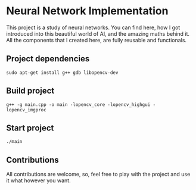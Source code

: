 # Neural Network Implementation

This project is a study of neural networks. You can find here, how I got introduced into this beautiful world of AI, and the amazing maths behind it. All the components that I created here, are fully reusable and functionals.

## Project dependencies

```
sudo apt-get install g++ gdb libopencv-dev
```

## Build project

```
g++ -g main.cpp -o main -lopencv_core -lopencv_highgui -lopencv_imgproc
```

## Start project

```
./main
```

## Contributions

All contributions are welcome, so, feel free to play with the project and use it what however you want.
